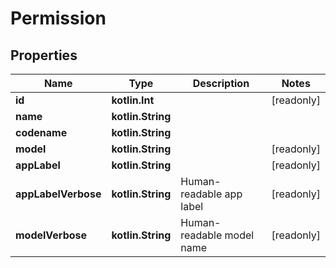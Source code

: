 
# Permission

## Properties
Name | Type | Description | Notes
------------ | ------------- | ------------- | -------------
**id** | **kotlin.Int** |  |  [readonly]
**name** | **kotlin.String** |  | 
**codename** | **kotlin.String** |  | 
**model** | **kotlin.String** |  |  [readonly]
**appLabel** | **kotlin.String** |  |  [readonly]
**appLabelVerbose** | **kotlin.String** | Human-readable app label |  [readonly]
**modelVerbose** | **kotlin.String** | Human-readable model name |  [readonly]




